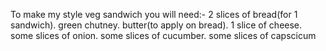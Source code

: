 To make my style veg sandwich you will need:-
2 slices of bread(for 1 sandwich).
green chutney.
butter(to apply on bread).
1 slice of cheese.
some slices of onion.
some slices of cucumber.
some slices of capscicum
